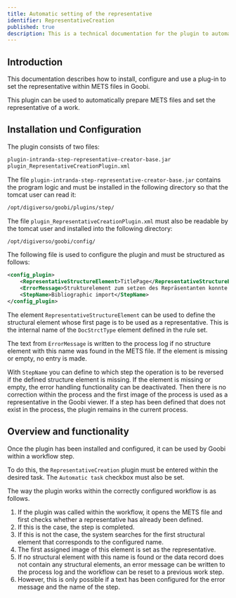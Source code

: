 ```yaml
---
title: Automatic setting of the representative
identifier: RepresentativeCreation
published: true
description: This is a technical documentation for the plugin to automatically set the representative for the German National Library of Economics Kiel.
---
```

## Introduction
This documentation describes how to install, configure and use a plug-in to set the representative within METS files in Goobi.

This plugin can be used to automatically prepare METS files and set the representative of a work.


## Installation und Configuration
The plugin consists of two files:

```bash
plugin-intranda-step-representative-creator-base.jar
plugin_RepresentativeCreationPlugin.xml
```

The file `plugin-intranda-step-representative-creator-base.jar` contains the program logic and must be installed in the following directory so that the tomcat user can read it:

```bash
/opt/digiverso/goobi/plugins/step/
```

The file `plugin_RepresentativeCreationPlugin.xml` must also be readable by the tomcat user and installed into the following directory:

```bash
/opt/digiverso/goobi/config/
```

The following file is used to configure the plugin and must be structured as follows:

```xml
<config_plugin>
    <RepresentativeStructureElement>TitlePage</RepresentativeStructureElement>
    <ErrorMessage>Strukturelement zum setzen des Repräsentanten konnte nicht gefunden werden.</ErrorMessage>
    <StepName>Bibliographic import</StepName>
</config_plugin>
```

The element `RepresentativeStructureElement` can be used to define the structural element whose first page is to be used as a representative. This is the internal name of the `DocStrctType` element defined in the rule set.

The text from `ErrorMessage` is written to the process log if no structure element with this name was found in the METS file. If the element is missing or empty, no entry is made.

With `StepName` you can define to which step the operation is to be reversed if the defined structure element is missing. If the element is missing or empty, the error handling functionality can be deactivated. Then there is no correction within the process and the first image of the process is used as a representative in the Goobi viewer. If a step has been defined that does not exist in the process, the plugin remains in the current process.


## Overview and functionality
Once the plugin has been installed and configured, it can be used by Goobi within a workflow step.

To do this, the `RepresentativeCreation` plugin must be entered within the desired task. The `Automatic task` checkbox must also be set.

The way the plugin works within the correctly configured workflow is as follows.

1. If the plugin was called within the workflow, it opens the METS file and first checks whether a representative has already been defined.
2. If this is the case, the step is completed.
3. If this is not the case, the system searches for the first structural element that corresponds to the configured name.
4. The first assigned image of this element is set as the representative.
5. If no structural element with this name is found or the data record does not contain any structural elements, an error message can be written to the process log and the workflow can be reset to a previous work step.
6. However, this is only possible if a text has been configured for the error message and the name of the step.
